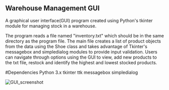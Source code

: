 ## Warehouse Management GUI

A graphical user interface(GUI) program created using Python's tkinter module for managing stock in a warehouse.

The program reads a file named "inventory.txt" which should be in the same directory as the program file. The main file creates a list of product objects from the data using the Shoe class and takes advantage of Tkinter's messagebox and simpledialog modules to provide input validation. Users can navigate through options using the GUI to view, add new products to the txt file, restock and identify the highest and lowest stocked products.

#Dependencies
Python 3.x
tkinter
ttk
messagebox
simpledialog

![GUI_screenshot](https://user-images.githubusercontent.com/112647717/212357277-a4a89af8-91b2-4542-945a-8ea5878391fe.jpg)

